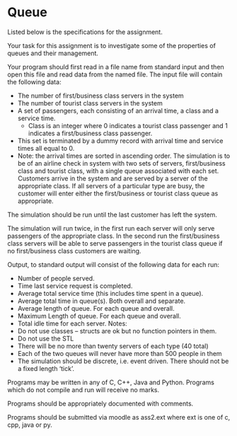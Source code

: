 # Queue
Listed below is the specifications for the assignment.

Your task for this assignment is to investigate some of the properties of queues and their
management.

Your program should first read in a file name from standard input and then open this file and
read data from the named file.
The input file will contain the following data:
* The number of first/business class servers in the system
* The number of tourist class servers in the system
* A set of passengers, each consisting of an arrival time, a class and a service time.
  * Class is an integer where 0 indicates a tourist class passenger and 1 indicates a first/business class passenger.
* This set is terminated by a dummy record with arrival time and service times all equal
to 0.
* Note: the arrival times are sorted in ascending order.
The simulation is to be of an airline check in system with two sets of servers, first/business
class and tourist class, with a single queue associated with each set. Customers arrive in the
system and are served by a server of the appropriate class. If all servers of a particular type
are busy, the customer will enter either the first/business or tourist class queue as appropriate.

The simulation should be run until the last customer has left the system.

The simulation will run twice, in the first run each server will only serve passengers of the
appropriate class. In the second run the first/business class servers will be able to serve
passengers in the tourist class queue if no first/business class customers are waiting.

Output, to standard output will consist of the following data for each run:

* Number of people served.
* Time last service request is completed.
* Average total service time (this includes time spent in a queue).
* Average total time in queue(s). Both overall and separate.
* Average length of queue. For each queue and overall.
* Maximum Length of queue. For each queue and overall.
* Total idle time for each server.
Notes: 
* Do not use classes – structs are ok but no function pointers in them.
* Do not use the STL
* There will be no more than twenty servers of each type (40 total)
* Each of the two queues will never have more than 500 people in them
* The simulation should be discrete, i.e. event driven. There should not be a fixed length ‘tick’.

Programs may be written in any of C, C++, Java and Python. Programs which do not compile and run will receive no marks.

Programs should be appropriately documented with comments.

Programs should be submitted via moodle as ass2.ext where ext is one of c, cpp, java or py.
